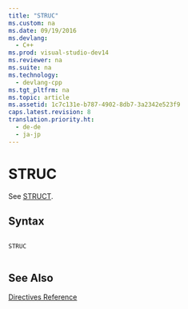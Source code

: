 ```yaml
---
title: "STRUC"
ms.custom: na
ms.date: 09/19/2016
ms.devlang: 
  - C++
ms.prod: visual-studio-dev14
ms.reviewer: na
ms.suite: na
ms.technology: 
  - devlang-cpp
ms.tgt_pltfrm: na
ms.topic: article
ms.assetid: 1c7c131e-b787-4902-8db7-3a2342e523f9
caps.latest.revision: 8
translation.priority.ht: 
  - de-de
  - ja-jp
---
```

# STRUC
See [STRUCT](../vs140/STRUCT--MASM-.md).  
  
## Syntax  
  
```  
  
STRUC  
  
```  
  
## See Also  
 [Directives Reference](../vs140/Directives-Reference.md)